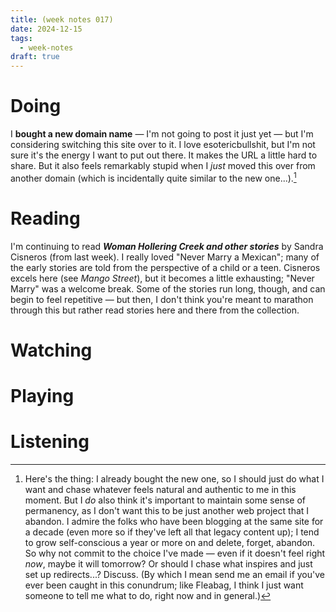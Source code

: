 ```yaml
---
title: (week notes 017)
date: 2024-12-15
tags:
  - week-notes
draft: true
---
```

# Doing
I **bought a new domain name** — I'm not going to post it just yet — but I'm considering switching this site over to it. I love esotericbullshit, but I'm not sure it's the energy I want to put out there. It makes the URL a little hard to share. But it also feels remarkably stupid when I _just_ moved this over from another domain (which is incidentally quite similar to the new one...).[^1]

# Reading
I'm continuing to read **_Woman Hollering Creek and other stories_** by Sandra Cisneros (from last week). I really loved "Never Marry a Mexican"; many of the early stories are told from the perspective of a child or a teen. Cisneros excels here (see _Mango Street_), but it becomes a little exhausting; "Never Marry" was a welcome break. Some of the stories run long, though, and can begin to feel repetitive — but then, I don't think you're meant to marathon through this but rather read stories here and there from the collection.

# Watching

# Playing

# Listening

[^1]: Here's the thing: I already bought the new one, so I should just do what I want and chase whatever feels natural and authentic to me in this moment. But I *do* also think it's important to maintain some sense of permanency, as I don't want this to be just another web project that I abandon. I admire the folks who have been blogging at the same site for a decade (even more so if they've left all that legacy content up); I tend to grow self-conscious a year or more on and delete, forget, abandon. So why not commit to the choice I've made — even if it doesn't feel right _now_, maybe it will tomorrow? Or should I chase what inspires and just set up redirects...? Discuss. (By which I mean send me an email if you've ever been caught in this conundrum; like Fleabag, I think I just want someone to tell me what to do, right now and in general.)